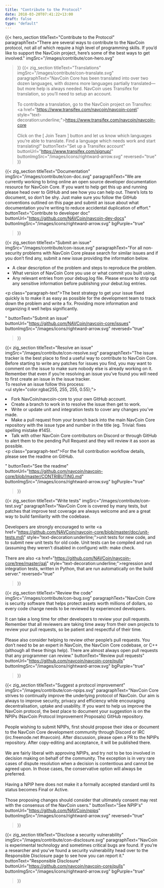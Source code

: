 ```yaml
---
title: "Contribute to the Protocol"
date: 2018-03-20T07:41:22+13:00
draft: false
type: "default"
---
```

{{< hero_section
titleText="Contribute to the Protocol"
paragraphText="There are several ways to contribute to the NavCoin protocol, not all of which require a high level of programming skills. If you’d like to support the NavCoin project, here’s some of the best ways to get involved."
imgSrc="/images/contribute/con-hero.svg"
>}} 
{{< zig_section
titleText="Translations"
imgSrc="/images/contribute/con-translate.svg"
  paragraphText="NavCoin Core has been translated into over two dozen languages, with dozens more languages partially translated—but more help is always needed. NavCoin uses Transifex for translation, so you’ll need to setup an account.<br><br>To contribute a translation, go to the NavCoin project on Transifex: <br><a href=\"https://www.transifex.com/navcoin/navcoin-core\" style=\"text-decoration:underline;\">https://www.transifex.com/navcoin/navcoin-core</a><br><br>Click on the [ Join Team ] button and let us know which languages you’re able to translate. Find a language which needs work and start translating!"
  buttonText="Set up a Transifex account"
  buttonUrl="https://www.transifex.com/signup/"
  buttonImgSrc="/images/icons/rightward-arrow.svg"
    reversed="true"
>}}

{{< zig_section
  titleText="Documentation"
  imgSrc="/images/contribute/con-doc.svg"
  paragraphText="We are currently working to bring online an open source developer documentation resource for NavCoin Core. If you want to help get this up and running please head over to GitHub and see how you can help out. There’s lots to document, so don’t be shy. Just make sure you follow the GitHub conventions outlined on this page and submit an issue about what documentation you’re writing to reduce accidental duplication of effort."
  buttonText="Contribute to developer doc"
  buttonUrl="https://github.com/NAVCoin/navcoin-dev-docs"
  buttonImgSrc="/images/icons/rightward-arrow.svg"
  bgPurple="true"
>}}

{{< zig_section
titleText="Submit an issue"
imgSrc="/images/contribute/con-issue.svg"
paragraphText="For all non-security problems with NavCoin Core please search for similar issues and if you don’t find any, submit a new issue providing the information below.<br><ul><li>A clear description of the problem and steps to reproduce the problem.</li><li>What version of NavCoin Core you use or what commit you built using.</li><li>Any relevant entries from your debug.log file. Please ensure to strip out any sensitive information before publishing your debut.log entries.</li></ul><p class=\"paragraph-text\">The best strategy to get your issue fixed quickly is to make it as easy as possible for the development team to track down the problem and write a fix. Providing more information and organizing it well helps significantly.</p>" 
buttonText="Submit an issue"
buttonUrl="https://github.com/NAVCoin/navcoin-core/issues"
buttonImgSrc="/images/icons/rightward-arrow.svg"
reversed="true"
>}}


{{< zig_section
  titleText="Resolve an issue"
  imgSrc="/images/contribute/con-resolve.svg"
  paragraphText="The issue tracker is the best place to find a useful way to contribute to NavCoin Core. Before starting to write any patches for issues you find, you may want to comment on the issue to make sure nobody else is already working on it. Remember that even if you’re resolving an issue you’ve found you will need to first create an issue in the issue tracker.<br>To resolve an issue follow this process:<br><ul style=\"color:rgba(255, 255, 255, 0.55);\"><li>Fork NavCoin/navcoin-core to your own GitHub account.</li><li>Create a branch to work in to resolve the issue then get to work.</li><li>Write or update unit and integration tests to cover any changes you’ve made.</li><li>Make a pull request from your branch back into the main NavCoin Core repository with the issue type and number in the title (eg. Trivial: fixes spelling mistake #145).</li><li>Talk with other NavCoin Core contributors on Discord or through GitHub to alert them to the pending Pull Request and they will review it as soon as possible.</li></ul><p class=\"paragraph-text\">For the full contribution workflow details, please see the readme on GitHub.</p>"
  buttonText="See the readme"
  buttonUrl="https://github.com/navcoin/navcoin-core/blob/master/CONTRIBUTING.md"
  buttonImgSrc="/images/icons/rightward-arrow.svg"
  bgPurple="true"
>}}

{{< zig_section
titleText="Write tests"
imgSrc="/images/contribute/con-test.svg"
paragraphText="NavCoin Core is covered by many tests, but patches that improve test coverage are always welcome and are a great way to build familiarity with the codebase.<br><br>Developers are strongly encouraged to write <a href=\"https://github.com/NAVCoin/navcoin-core/blob/master/doc/unit-tests.md\" style=\"text-decoration:underline;\">unit tests</a> for new code, and to submit new unit tests for old code. Unit tests can be compiled and run (assuming they weren't disabled in configure) with: make check.<br><br>There are also <a href=\"https://github.com/NAVCoin/navcoin-core/tree/master/qa\" style=\"text-decoration:underline;\">regression and integration tests</a>, written in Python, that are run automatically on the build server." 
reversed="true"
>}}

{{< zig_section
  titleText="Review the code"
  imgSrc="/images/contribute/con-bug.svg"
  paragraphText="NavCoin Core is security software that helps protect assets worth millions of dollars, so every code change needs to be reviewed by experienced developers.<br><br>It can take a long time for other developers to review your pull requests. Remember that all reviewers are taking time away from their own projects to review your pull requests, so be patient and respectful of their time.<br><br>Please also consider helping to review other people’s pull requests. You don’t need to be an expert in NavCoin, the NavCoin Core codebase, or C++ (although all these things help). There are almost always open pull requests that any programmer can review."
    buttonText="Review pull requests"
  buttonUrl="https://github.com/navcoin/navcoin-core/pulls"
  buttonImgSrc="/images/icons/rightward-arrow.svg"
  bgPurple="true"
>}}

{{< zig_section
titleText="Suggest a protocol improvement"
imgSrc="/images/contribute/con-npips.svg"
paragraphText="NavCoin Core strives to continually improve the underlying protocol of NavCoin. Our aim is always to improve security, privacy and efficiency while encouraging decentralisation, uptake and usability. If you want to help us improve the NavCoin protocol, the best place to document your suggestion is on the NPIPs (NavCoin Protocol Improvement Proposals) GitHub repository.<br><br>People wishing to submit NPIPs, first should propose their idea or document to the NavCoin Core development community through Discord or IRC (irc.freenode.net #navcoin). After discussion, please open a PR to the NPIPs repository. After copy-editing and acceptance, it will be published there.<br><br>We are fairly liberal with approving NPIPs, and try not to be too involved in decision making on behalf of the community. The exception is in very rare cases of dispute resolution when a decision is contentious and cannot be agreed upon. In those cases, the conservative option will always be preferred.<br><br>Having a NPIP here does not make it a formally accepted standard until its status becomes Final or Active.<br><br>Those proposing changes should consider that ultimately consent may rest with the consensus of the NavCoin users." 
buttonText="See NPIP's"
buttonUrl="https://github.com/NAVCoin/npips"
buttonImgSrc="/images/icons/rightward-arrow.svg"
reversed="true"
>}}

{{< zig_section
  titleText="Disclose a security vulnerability"
  imgSrc="/images/contribute/con-disclosure.svg"
  paragraphText="NavCoin is experimental technology and sometimes critical bugs are found. If you’re a researcher and you’ve found a security vulnerability head over to the Responsible Disclosure page to see how you can report it."
    buttonText="Responsible Disclosure"
  buttonUrl="https://github.com/navcoin/navcoin-core/pulls"
  buttonImgSrc="/images/icons/rightward-arrow.svg"
  bgPurple="true"
>}}